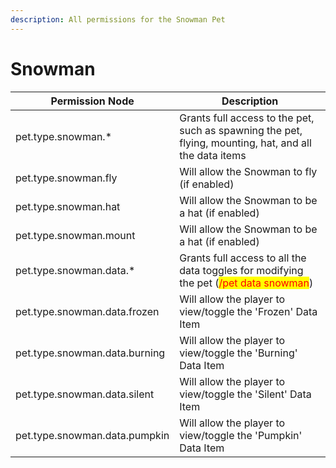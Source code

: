 ```yaml
---
description: All permissions for the Snowman Pet
---
```


# Snowman
| Permission Node | Description |
| - | - |
| pet.type.snowman.* | Grants full access to the pet, such as spawning the pet, flying, mounting, hat, and all the data items |
| pet.type.snowman.fly | Will allow the Snowman to fly (if enabled) |
| pet.type.snowman.hat | Will allow the Snowman to be a hat (if enabled) |
| pet.type.snowman.mount | Will allow the Snowman to be a hat (if enabled) |
| pet.type.snowman.data.* | Grants full access to all the data toggles for modifying the pet (<mark style="color:red;">/pet data snowman</mark>) |
| pet.type.snowman.data.frozen | Will allow the player to view/toggle the 'Frozen' Data Item |
| pet.type.snowman.data.burning | Will allow the player to view/toggle the 'Burning' Data Item |
| pet.type.snowman.data.silent | Will allow the player to view/toggle the 'Silent' Data Item |
| pet.type.snowman.data.pumpkin | Will allow the player to view/toggle the 'Pumpkin' Data Item |

